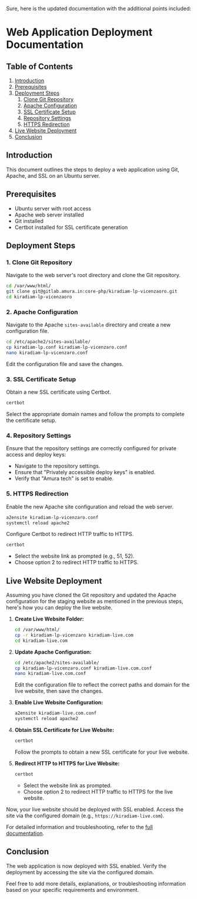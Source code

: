 Sure, here is the updated documentation with the additional points included:

# Web Application Deployment Documentation

## Table of Contents

1. [Introduction](#introduction)
2. [Prerequisites](#prerequisites)
3. [Deployment Steps](#deployment-steps)
    1. [Clone Git Repository](#clone-git-repository)
    2. [Apache Configuration](#apache-configuration)
    3. [SSL Certificate Setup](#ssl-certificate-setup)
    4. [Repository Settings](#repository-settings)
    5. [HTTPS Redirection](#https-redirection)
4. [Live Website Deployment](#live-website-deployment)
5. [Conclusion](#conclusion)

## Introduction

This document outlines the steps to deploy a web application using Git, Apache, and SSL on an Ubuntu server.

## Prerequisites

- Ubuntu server with root access
- Apache web server installed
- Git installed
- Certbot installed for SSL certificate generation

## Deployment Steps

### 1. Clone Git Repository

Navigate to the web server's root directory and clone the Git repository.

```bash
cd /var/www/html/
git clone git@gitlab.amura.in:core-php/kiradiam-lp-vicenzaoro.git
cd kiradiam-lp-vicenzaoro
```

### 2. Apache Configuration

Navigate to the Apache `sites-available` directory and create a new configuration file.

```bash
cd /etc/apache2/sites-available/
cp kiradiam-lp.conf kiradiam-lp-vicenzaro.conf
nano kiradiam-lp-vicenzaro.conf
```

Edit the configuration file and save the changes.

### 3. SSL Certificate Setup

Obtain a new SSL certificate using Certbot.

```bash
certbot
```

Select the appropriate domain names and follow the prompts to complete the certificate setup.

### 4. Repository Settings

Ensure that the repository settings are correctly configured for private access and deploy keys:

- Navigate to the repository settings.
- Ensure that "Privately accessible deploy keys" is enabled.
- Verify that "Amura tech" is set to enable.

### 5. HTTPS Redirection

Enable the new Apache site configuration and reload the web server.

```bash
a2ensite kiradiam-lp-vicenzaro.conf
systemctl reload apache2
```

Configure Certbot to redirect HTTP traffic to HTTPS.

```bash
certbot
```

- Select the website link as prompted (e.g., 51, 52).
- Choose option 2 to redirect HTTP traffic to HTTPS.

## Live Website Deployment

Assuming you have cloned the Git repository and updated the Apache configuration for the staging website as mentioned in the previous steps, here's how you can deploy the live website.

1. **Create Live Website Folder:**

    ```bash
    cd /var/www/html/
    cp -r kiradiam-lp-vicenzaro kiradiam-live.com
    cd kiradiam-live.com
    ```

2. **Update Apache Configuration:**

    ```bash
    cd /etc/apache2/sites-available/
    cp kiradiam-lp-vicenzaro.conf kiradiam-live.com.conf
    nano kiradiam-live.com.conf
    ```

    Edit the configuration file to reflect the correct paths and domain for the live website, then save the changes.

3. **Enable Live Website Configuration:**

    ```bash
    a2ensite kiradiam-live.com.conf
    systemctl reload apache2
    ```

4. **Obtain SSL Certificate for Live Website:**

    ```bash
    certbot
    ```

    Follow the prompts to obtain a new SSL certificate for your live website.

5. **Redirect HTTP to HTTPS for Live Website:**

    ```bash
    certbot
    ```

    - Select the website link as prompted.
    - Choose option 2 to redirect HTTP traffic to HTTPS for the live website.

Now, your live website should be deployed with SSL enabled. Access the site via the configured domain (e.g., `https://kiradiam-live.com`).

For detailed information and troubleshooting, refer to the [full documentation](./docs/deployment.md).

## Conclusion

The web application is now deployed with SSL enabled. Verify the deployment by accessing the site via the configured domain. 

Feel free to add more details, explanations, or troubleshooting information based on your specific requirements and environment.